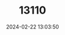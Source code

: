 ---
title: "13110"
category: "Melogale everetti"
draft: false
date: 2024-02-22 13:03:50
languages:
  English: ["Everett's Ferret Badger", "Kinabalu Ferret Badger", "Bornean Ferret Badger"]
  Malay: ["Biul Slentek"]
---